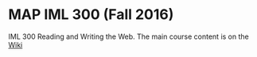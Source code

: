 # MAP IML 300 (Fall 2016)
IML 300 Reading and Writing the Web. The main course content is on the [Wiki](https://github.com/trojanmediaarts/iml300/wiki)
